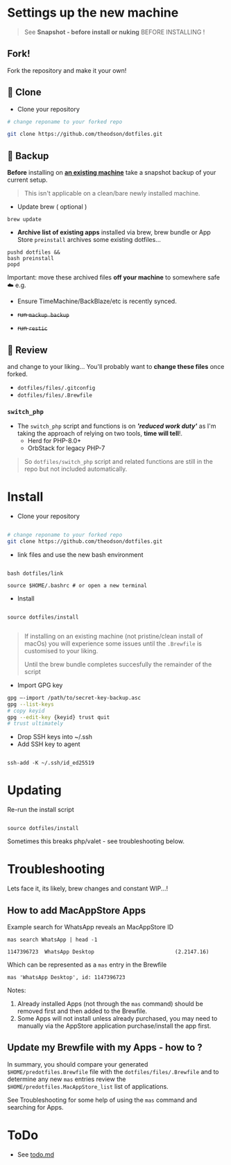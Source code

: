 # Settings up the new machine

> See **Snapshot - before install or nuking** BEFORE INSTALLING !

## Fork!

Fork the repository and make it your own! 



## 🤖 Clone 

- Clone your repository

```bash
# change reponame to your forked repo

git clone https://github.com/theodson/dotfiles.git 
```



##  🧨 Backup 

**Before** installing on **<u>an existing machine</u>** take a snapshot backup of your current setup. 

> This isn't applicable on a clean/bare newly installed machine.



- Update brew ( optional )

```
brew update
```


- **Archive list of existing apps** installed via brew, brew bundle or App Store
  `preinstall` archives some existing dotfiles... 

```
pushd dotfiles && 
bash preinstall 
popd
```
Important: move these archived files __off your machine__ to somewhere safe ☁️  e.g. 



- Ensure TimeMachine/BackBlaze/etc is recently synced.

- ~~run `mackup backup`~~
- ~~run `restic`~~



##  🧐 Review

and change to your liking... You'll probably want to **change these files** once forked.

- `dotfiles/files/.gitconfig`
- `dotfiles/files/.Brewfile`

### `switch_php`
- The `switch_php` script and functions is on _**'reduced work duty'**_ as I'm taking the approach of relying on two tools, **time will tell**!.
  - Herd for PHP-8.0+
  - OrbStack for legacy PHP-7
> So `dotfiles/switch_php` script and related functions are still in the repo but not included automatically.




# Install

- Clone your repository

```sh

# change reponame to your forked repo
git clone https://github.com/theodson/dotfiles.git 

```

- link files and use the new bash environment

```

bash dotfiles/link

source $HOME/.bashrc # or open a new terminal

```

- Install

```

source dotfiles/install


```

> If installing on an existing machine (not pristine/clean install of macOs) you will experience some issues until the `.Brewfile` is customised to your liking. 
>
> Until the brew bundle completes succesfully the remainder of the script 

- Import GPG key

```sh
gpg —-import /path/to/secret-key-backup.asc
gpg --list-keys
# copy keyid
gpg --edit-key {keyid} trust quit
# trust ultimately
```

- Drop SSH keys into ~/.ssh
- Add SSH key to agent

```

ssh-add -K ~/.ssh/id_ed25519

```



# Updating

Re-run the install script

```

source dotfiles/install

```

Sometimes this breaks php/valet - see troubleshooting below.



# Troubleshooting

Lets face it, its likely, brew changes and constant WIP...!

## How to add MacAppStore Apps 

Example search for WhatsApp reveals an MacAppStore ID

```
mas search WhatsApp | head -1

1147396723  WhatsApp Desktop                          (2.2147.16)
```

Which can be represented as a `mas` entry in the Brewfile 

```
mas 'WhatsApp Desktop', id: 1147396723
```

Notes:

1. Already installed Apps (not through the `mas` command) should be removed first and then added to the Brewfile.
2. Some Apps will not install unless already purchased, you may need to manually via the AppStore application purchase/install the app first.



## Update my Brewfile with my Apps - how to ?

In summary, you should compare your generated `$HOME/predotfiles.Brewfile` file with the `dotfiles/files/.Brewfile` 
and to determine any new `mas` entries review the `$HOME/predotfiles.MacAppStore_list` list of applications. 

See Troubleshooting for some help of using the `mas` command and searching for Apps.


# ToDo

- See [todo.md](todo.md)
